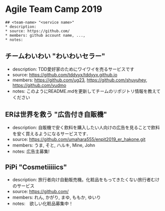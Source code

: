 Agile Team Camp 2019
=====

```
## <team-name> "<service name>"
* description:
* source: https://github.com/
* members: github account name, ...,
* notes:
```
## チームわいわい "わいわいセラー"
* description: TDD愛好家のためにワイワイを売るサービスです
* source: https://github.com/tddyyx/tddyyx.github.io
* members: https://github.com/ug23, https://github.com/shuyuhey, https://github.com/yudmo
* notes: このようにREADME.mdを更新してチームのリポジトリ情報を教えてください

## ERは世界を救う "広告付き自販機"
* description: 自販機で安く飲料を購入したい人向けの広告を見ることで飲料を安く買えるようになるサービスです．
* source: https://github.com/umahara555/enpit2019_er_hakone.git
* members: うま, そと, ハルキ, Mine, John
* notes: 広告主募集!

## PiPi "Cosmetiiiiics"
* description: 旅行者向け自動販売機。化粧品をもってきたくない旅行者むけのサービス
* source: https://github.com/
* members: れん, かがり, まゆ, ももか, ゆいり
* notes:　欲しい化粧品募集中！
